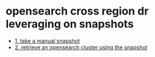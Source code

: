 # opensearch cross region dr leveraging on snapshots

- [1. take a manual snapshot](https://docs.aws.amazon.com/opensearch-service/latest/developerguide/managedomains-snapshots.html#managedomains-snapshot-create)
- [2. retrieve an opensearch cluster using the snapshot](https://github.com/symeta/opensearch/blob/cross-region-dr/snapshot%E6%81%A2%E5%A4%8D.docx)
